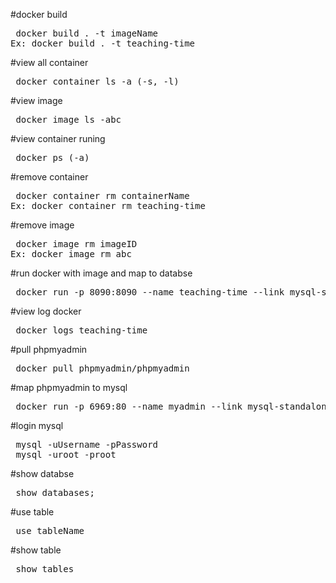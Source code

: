 #docker build
<pre> docker build . -t imageName
Ex: docker build . -t teaching-time </pre>

#view all container
<pre> docker container ls -a (-s, -l) </pre>

#view image
<pre> docker image ls -abc </pre>

#view container runing
<pre> docker ps (-a) </pre>

#remove container
<pre> docker container rm containerName
Ex: docker container rm teaching-time </pre>

#remove image
<pre> docker image rm imageID
Ex: docker image rm abc </pre>

#run docker with image and map to databse
<pre> docker run -p 8090:8090 --name teaching-time --link mysql-standalone -d teaching-time </pre>

#view log docker
<pre> docker logs teaching-time </pre>

#pull phpmyadmin
<pre> docker pull phpmyadmin/phpmyadmin </pre>

#map phpmyadmin to mysql
<pre> docker run -p 6969:80 --name myadmin --link mysql-standalone:db -d phpmyadmin/phpmyadmin </pre>

#login mysql
<pre> mysql -uUsername -pPassword
 mysql -uroot -proot </pre>

#show databse
<pre> show databases; </pre>

#use table
<pre> use tableName </pre>

#show table
<pre> show tables </pre>




